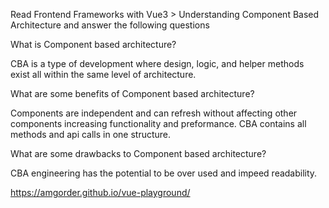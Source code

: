 Read Frontend Frameworks with Vue3 > Understanding Component Based Architecture and answer the following questions

What is Component based architecture?

CBA is a type of development where design, logic, and helper methods exist all within the same level of architecture.

What are some benefits of Component based architecture?

Components are independent and can refresh without affecting other components increasing functionality and preformance. CBA contains all methods and api calls in one structure. 

What are some drawbacks to Component based architecture?

CBA engineering has the potential to be over used and impeed readability. 


https://amgorder.github.io/vue-playground/